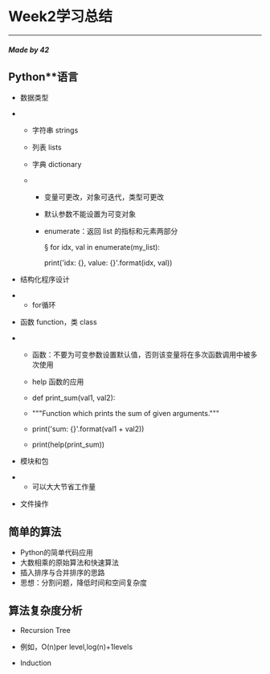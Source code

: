 # Week2学习总结

------

##### 																																	**Made by 42**

## Python**语言

- 数据类型

- - 字符串 strings

  - 列表 lists 

  - 字典 dictionary

  - - 变量可更改，对象可迭代，类型可更改

    - 默认参数不能设置为可变对象

    - enumerate：返回 list 的指标和元素两部分

      § for idx, val in enumerate(my_list):

      print('idx: {}, value: {}'.format(idx, val))  

- 结构化程序设计

- - for循环

- 函数 function，类 class

- - 函数：不要为可变参数设置默认值，否则该变量将在多次函数调用中被多次使用
  - help 函数的应用
  - def print_sum(val1, val2):

  - """Function which prints the sum of given arguments."""

  - print('sum: {}'.format(val1 + val2))

  - print(help(print_sum))

- 模块和包

- - 可以大大节省工作量

- 文件操作

## **简单的算法**

- Python的简单代码应用
- 大数相乘的原始算法和快速算法
- 插入排序与合并排序的思路
- 思想：分割问题，降低时间和空间复杂度

## **算法复杂度分析**

- Recursion Tree

- 例如，O(n)per level,log(n)+1levels

- Induction



